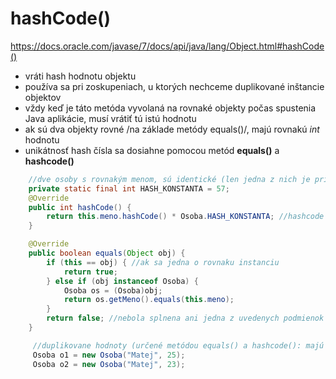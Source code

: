 # hashCode()

https://docs.oracle.com/javase/7/docs/api/java/lang/Object.html#hashCode() 
- vráti hash hodnotu objektu
- používa sa pri zoskupeniach, u ktorých nechceme duplikované inštancie objektov
- vždy keď je táto metóda vyvolaná na rovnaké objekty počas spustenia Java aplikácie, musí vrátiť tú istú hodnotu
- ak sú dva objekty rovné /na základe metódy equals()/, majú rovnakú *int* hodnotu
- unikátnosť hash čísla sa dosiahne pomocou metód **equals()** a **hashcode()**

```java
    //dve osoby s rovnakým menom, sú identické (len jedna z nich je pridaná do HashSet-u
    private static final int HASH_KONSTANTA = 57; 
    @Override
    public int hashCode() {
        return this.meno.hashCode() * Osoba.HASH_KONSTANTA; //hashcode mena je prenásobený random konštantou HASH_KONSTANTA
    }

    @Override
    public boolean equals(Object obj) {
        if (this == obj) { //ak sa jedna o rovnaku instanciu
            return true;
        } else if (obj instanceof Osoba) {
            Osoba os = (Osoba)obj;
            return os.getMeno().equals(this.meno);
        }
        return false; //nebola splnena ani jedna z uvedenych podmienok
    }
```

```java
     //duplikovane hodnoty (určené metódou equals() a hashcode(): majú rovnaké meno)
     Osoba o1 = new Osoba("Matej", 25);
     Osoba o2 = new Osoba("Matej", 23);
```
